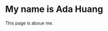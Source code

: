 <!DOCTYPE html>
<html>
<head>
<title>Ada Huang</title>
</head>
<body>

<h1>My name is Ada Huang</h1>
<p>This page is aboue me.</p>

</body>
</html>
